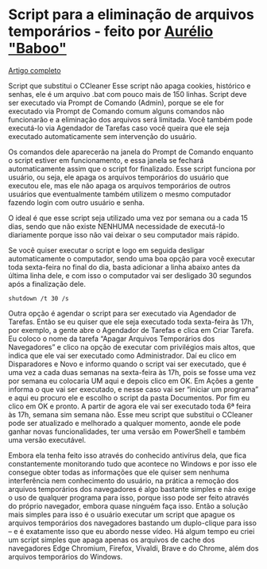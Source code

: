  # Script para a eliminação de arquivos temporários - feito por [**Aurélio "Baboo"**](baboo.com.br)
 [Artigo completo](https://www.baboo.com.br/windows-10/conteudo-essencial-windows/script-que-substitui-o-ccleaner/)

Script que substitui o CCleaner
Esse script não apaga cookies, histórico e senhas, ele é um arquivo .bat com pouco mais de 150 linhas.
Script deve ser executado via Prompt de Comando (Admin), porque se ele for executado via Prompt de Comando comum alguns comandos não funcionarão e a eliminação dos arquivos será limitada. Você também pode executá-lo via Agendador de Tarefas caso você queira que ele seja executado automaticamente sem intervenção do usuário.

Os comandos dele aparecerão na janela do Prompt de Comando enquanto o script estiver em funcionamento, e essa janela se fechará automaticamente assim que o script for finalizado.
Esse script funciona por usuário, ou seja, ele apaga os arquivos temporários do usuário que executou ele, mas ele não apaga os arquivos temporários de outros usuários que eventualmente também utilizem o mesmo computador fazendo login com outro usuário e senha.

O ideal é que esse script seja utilizado uma vez por semana ou a cada 15 dias, sendo que não existe NENHUMA necessidade de executá-lo diariamente porque isso não vai deixar o seu computador mais rápido.

Se você quiser executar o script e logo em seguida desligar automaticamente o computador, sendo uma boa opção para você executar toda sexta-feira no final do dia, basta adicionar a linha abaixo antes da última linha dele, e com isso o computador vai ser desligado 30 segundos após a finalização dele.

```shutdown /t 30 /s```

Outra opção é agendar o script para ser executado via Agendador de Tarefas. Então se eu quiser que ele seja executado toda sexta-feira às 17h, por exemplo, a gente abre o Agendador de Tarefas e clica em Criar Tarefa. Eu coloco o nome da tarefa “Apagar Arquivos Temporários dos Navegadores” e clico na opção de executar com privilégios mais altos, que indica que ele vai ser executado como Administrador.
Daí eu clico em Disparadores e Novo e informo quando o script vai ser executado, que é uma vez a cada duas semanas na sexta-feira às 17h, pois se fosse uma vez por semana eu colocaria UM aqui e depois clico em OK. Em Ações a gente informa o que vai ser executado, e nesse caso vai ser “iniciar um programa”
e aqui eu procuro ele e escolho o script da pasta Documentos.
Por fim eu clico em OK e pronto. A partir de agora ele vai ser executado toda 6ª feira às 17h, semana sim semana não.
Esse meu script que substitui o CCleaner pode ser atualizado e melhorado a qualquer momento, aonde ele pode ganhar novas funcionalidades, ter uma versão em PowerShell e também uma versão executável.

Embora ela tenha feito isso através do conhecido antivírus dela, que fica constantemente monitorando tudo que acontece no Windows e por isso ele consegue obter todas as informações que ele quiser sem nenhuma interferência nem conhecimento do usuário, na prática a remoção dos arquivos temporários dos navegadores é algo bastante simples e não exige o uso de qualquer programa para isso, porque isso pode ser feito através do próprio navegador, embora quase ninguém faça isso.
Então a solução mais simples para isso é o usuário executar um script que apague os arquivos temporários dos navegadores bastando um duplo-clique para isso – e é exatamente isso que eu abordo nesse vídeo.
Há algum tempo eu criei um script simples que apaga apenas os arquivos de cache dos navegadores Edge Chromium, Firefox, Vivaldi, Brave e do Chrome,
além dos arquivos temporários do Windows.